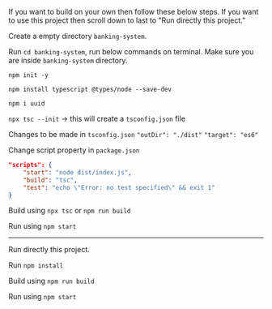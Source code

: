 If you want to build on your own then follow these below steps. If you want to use this project then scroll down to last to "Run directly this project."

Create a empty directory `banking-system`.

Run `cd banking-system`, run below commands on terminal. Make sure you are inside `banking-system` directory.

`npm init -y`

`npm install typescript @types/node --save-dev`

`npm i uuid`

`npx tsc --init` -> this will create a `tsconfig.json` file

Changes to be made in `tsconfig.json`
`"outDir": "./dist"`
`"target": "es6"`

Change script property in `package.json`

```json
"scripts": {
    "start": "node dist/index.js",
    "build": "tsc",
    "test": "echo \"Error: no test specified\" && exit 1"
}
```

Build using `npx tsc` or `npm run build`

Run using `npm start`

<hr/>

Run directly this project.

Run `npm install`

Build using `npm run build`

Run using `npm start`
